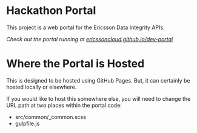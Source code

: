 Hackathon Portal
================


This project is a web portal for the Ericsson Data Integrity APIs.

_Check out the portal running at [ericssoncloud.github.io/dev-portal](http://ericssoncloud.github.io/dev-portal/)_

# Where the Portal is Hosted

This is designed to be hosted using GitHub Pages. But, it can certainly be hosted locally or elsewhere.

If you would like to host this somewhere else, you will need to change the URL path at two places within the portal code:  
- src/common/_common.scss
- gulpfile.js
